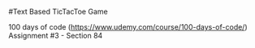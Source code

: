 #Text Based TicTacToe Game

100 days of code (https://www.udemy.com/course/100-days-of-code/) Assignment #3 - Section 84 
